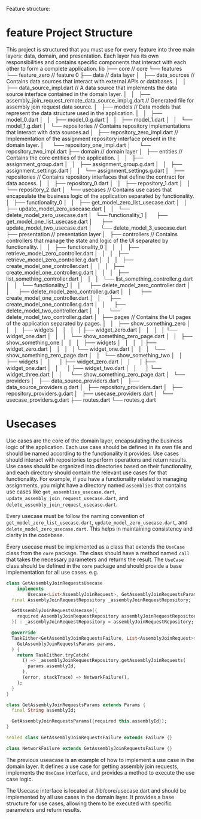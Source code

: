 Feature structure:

# feature Project Structure
This project is structured that you must use for every feature into three main layers: data, domain, and presentation. Each layer has its own responsibilities and contains specific components that interact with each other to form a complete application.
lib
├── core // core 
└── features 
    └── feature_zero // feature 0
        ├── data // data layer
        │   ├── data_sources // Contains data sources that interact with external APIs or databases.
        │   │   ├── data_source_impl.dart // A data source that implements the data source interface contained in the domain layer.
        │   │   ├── assembly_join_request_remote_data_source_impl.g.dart // Generated file for assembly join request data source.
        │   ├── models // Data models that represent the data structure used in the application.
        │   │   ├── model_0.dart
        │   │   ├── model_0.g.dart
        │   │   ├── model_1.dart
        │   │   └── model_1.g.dart
        │   └── repositories // Contains repository implementations that interact with data sources.ad
        │       ├── repository_zero_impl.dart // Implementation of the assignment repository interface present in the domain layer.
        │       └── repository_one_impl.dart
        │       └── repository_two_impl.dart
        ├── domain // domain layer
        │   ├── entities // Contains the core entities of the application.
        │   │   ├── assignment_group.dart
        │   │   ├── assignment_group.g.dart
        │   │   ├── assignment_settings.dart
        │   │   └── assignment_settings.g.dart
        │   ├── repositories // Contains repository interfaces that define the contract for data access.
        │   │   ├── repository_0.dart
        │   │   ├── repository_1.dart
        │   │   └── repository_2.dart
        │   └── usecases // Contains use cases that encapsulate the business logic of the application separated by functionality.
        │       ├── functionality_0
        │       │   ├── get_model_zero_list_usecase.dart
        │       │   ├── update_model_zero_usecase.dart
        │       │   └── delete_model_zero_usecase.dart
        │       └── functionality_1
        │           ├── get_model_one_list_usecase.dart
        │           ├── update_model_two_usecase.dart
        │           └── delete_model_3_usecase.dart
        ├── presentation // presentation layer
        │   ├── controllers // Contains controllers that manage the state and logic of the UI separated by functionality.
        │   │   ├── functionality_0
        │   │   │   ├── retrieve_model_zero_controller.dart
        │   │   │   ├── retrieve_model_zero_controller.g.dart
        │   │   │   ├── create_model_one_controller.dart
        │   │   │   ├── create_model_one_controller.g.dart
        │   │   │   ├── list_something_controller.dart
        │   │   │   └── list_something_controller.g.dart
        │   │   └── functionality_1
        │   │       ├── delete_model_zero_controller.dart
        │   │       ├── delete_model_zero_controller.g.dart
        │   │       ├── create_model_one_controller.dart
        │   │       ├── create_model_one_controller.g.dart
        │   │       ├── delete_model_two_controller.dart
        │   │       └── delete_model_two_controller.g.dart
        │   ├── pages // Contains the UI pages of the application separated by pages.
        │   │   ├── show_something_zero
        │   │   │   ├── widgets
        │   │   │   │   ├── widget_zero.dart
        │   │   │   │   └── widget_one.dart
        │   │   │   └── show_something_zero_page.dart
        │   │   ├── show_something_one
        │   │   │   ├── widgets
        │   │   │   │   ├── widget_zero.dart
        │   │   │   │   └── widget_one.dart
        │   │   │   └── show_something_zero_page.dart
        │   │   └── show_something_two
        │   │       ├── widgets
        │   │       │   ├── widget_zero.dart
        │   │       │   ├── widget_one.dart
        │   │       │   ├── widget_two.dart
        │   │       │   └── widget_three.dart
        │   │       └── show_something_zero_page.dart
        │   └── providers
        │       ├── data_source_providers.dart
        │       ├── data_source_providers.g.dart
        │       ├── repository_providers.dart
        │       ├── repository_providers.g.dart
        │       ├── usecase_providers.dart
        │       └── usecase_providers.g.dart
        ├── routes.dart
        └── routes.g.dart

# Usecases 
Use cases are the core of the domain layer, encapsulating the business logic of the application. Each use case should be defined in its own file and should be named according to the functionality it provides. Use cases should interact with repositories to perform operations and return results.
Use cases should be organized into directories based on their functionality, and each directory should contain the relevant use cases for that functionality. For example, if you have a functionality related to managing assignments, you might have a directory named `assemblies` that contains use cases like `get_assemblies_usecase.dart`, `update_assembly_join_request_usecase.dart`, and `delete_assembly_join_request_usecase.dart`.

Every usecase must be follow the naming convention of `get_model_zero_list_usecase.dart`, `update_model_zero_usecase.dart`, and `delete_model_zero_usecase.dart`. This helps in maintaining consistency and clarity in the codebase.

Every usecase must be implemented as a class that extends the `UseCase` class from the `core` package. The class should have a method named `call` that takes the necessary parameters and returns the result. The `UseCase` class should be defined in the `core` package and should provide a base implementation for all use cases.
e.g.
```dart
class GetAssemblyJoinRequestsUsecase
    implements
        Usecase<List<AssemblyJoinRequest>, GetAssemblyJoinRequestsParams> {
  final AssemblyJoinRequestRepository _assemblyJoinRequestRepository;

  GetAssemblyJoinRequestsUsecase({
    required AssemblyJoinRequestRepository assemblyJoinRequestRepository,
  }) : _assemblyJoinRequestRepository = assemblyJoinRequestRepository;

  @override
  TaskEither<GetAssemblyJoinRequestsFailure, List<AssemblyJoinRequest>> build(
    GetAssemblyJoinRequestsParams params,
  ) {
    return TaskEither.tryCatch(
      () => _assemblyJoinRequestRepository.getAssemblyJoinRequests(
        params.assemblyId,
      ),
      (error, stackTrace) => NetworkFailure(),
    );
  }
}

class GetAssemblyJoinRequestsParams extends Params {
  final String assemblyId;

  GetAssemblyJoinRequestsParams({required this.assemblyId});
}

sealed class GetAssemblyJoinRequestsFailure extends Failure {}

class NetworkFailure extends GetAssemblyJoinRequestsFailure {}

```
The previous useacase is an example of how to implement a use case in the domain layer. It defines a use case for getting assembly join requests, implements the `UseCase` interface, and provides a method to execute the use case logic.

The Usecase interface is located at /lib/core/usecase.dart and should be implemented by all use cases in the domain layer. It provides a base structure for use cases, allowing them to be executed with specific parameters and return results.